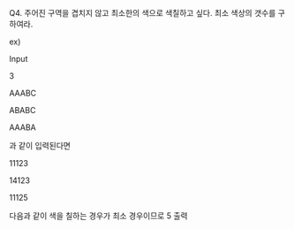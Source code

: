 Q4. 주어진 구역을 겹치지 않고 최소한의 색으로 색칠하고 싶다. 최소 색상의 갯수를 구하여라.

ex)

Input

3

AAABC

ABABC

AAABA


과 같이 입력된다면

11123

14123

11125


다음과 같이 색을 칠하는 경우가 최소 경우이므로 5 출력
